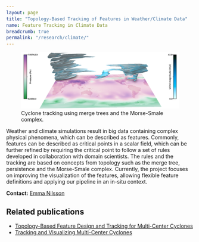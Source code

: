 ```yaml
---
layout: page
title: "Topology-Based Tracking of Features in Weather/Climate Data"
name: Feature Tracking in Climate Data
breadcrumb: true
permalink: "/research/climate/"
---
```


<figure>
    <img src="/images/climate-cyclonetracking.png" width="600" alt="Cyclone tracking" itemprop="image">
    <figcaption class="text-right">
        Cyclone tracking using merge trees and the Morse-Smale complex.
    </figcaption>
</figure>

Weather and climate simulations result in big data containing complex physical phenomena, which can be described as features. Commonly, features can be described as critical points in a scalar field, which can be further refined by requiring the critical point to follow a set of rules developed in collaboration with domain scientists. The rules and the tracking are based on concepts from topology such as the merge tree, persistence and the Morse-Smale complex. Currently, the project focuses on improving the visualization of the features, allowing flexible feature definitions and applying our pipeline in an in-situ context. 

**Contact:** [Emma Nilsson](/staff/emmni91/)

## Related publications

- [Topology-Based Feature Design and Tracking for Multi-Center Cyclones](https://arxiv.org/abs/2011.08676) 
- [Tracking and Visualizing Multi-Center Cyclones](https://osf.io/jqtua)
